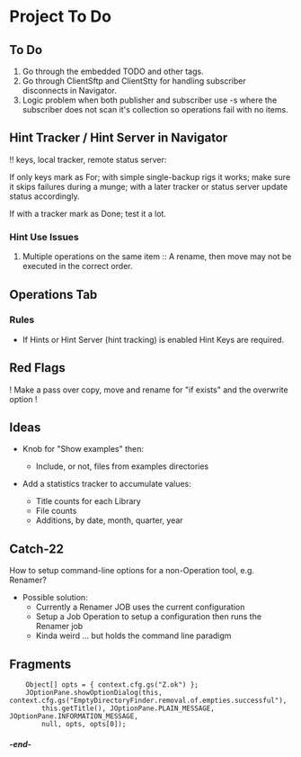 
# Project To Do

## To Do
 1. Go through the embedded TODO and other tags.
 2. Go through ClientSftp and ClientStty for handling subscriber disconnects in Navigator.
 3. Logic problem when both publisher and subscriber use -s where the subscriber
    does not scan it's collection so operations fail with no items. 


## Hint Tracker / Hint Server in Navigator

!! keys, local tracker, remote status server:

If only keys mark as For; with simple single-backup rigs it works; make
sure it skips failures during a munge; with a later tracker or status server
update status accordingly.

If with a tracker mark as Done; test it a lot.

### Hint Use Issues

 1. Multiple operations on the same item :: A rename, then move may not be
    executed in the correct order.


## Operations Tab

### Rules

 * If Hints or Hint Server (hint tracking) is enabled Hint Keys are required.


## Red Flags

! Make a pass over copy, move and rename for "if exists"
  and the overwrite option ! 


## Ideas

 * Knob for "Show examples" then:
   + Include, or not, files from examples directories

 * Add a statistics tracker to accumulate values:
   * Title counts for each Library
   * File counts
   * Additions, by date, month, quarter, year


## Catch-22

How to setup command-line options for a non-Operation tool, e.g. Renamer?
* Possible solution:
   * Currently a Renamer JOB uses the current configuration
   * Setup a Job Operation to setup a configuration then runs the Renamer job
   * Kinda weird ... but holds the command line paradigm


## Fragments

```
    Object[] opts = { context.cfg.gs("Z.ok") };
    JOptionPane.showOptionDialog(this, context.cfg.gs("EmptyDirectoryFinder.removal.of.empties.successful"),
        this.getTitle(), JOptionPane.PLAIN_MESSAGE, JOptionPane.INFORMATION_MESSAGE,
        null, opts, opts[0]);
```

#### _-end-_
